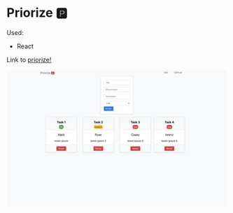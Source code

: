 # Priorize 🅿️

Used:

- React

Link to [priorize!](https://priorize.jesusbossa.dev/)

![Image of priorize](./src/assets/preview.png)
